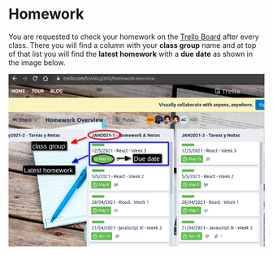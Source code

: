 # Homework

You are requested to check your homework on the [Trello Board](https://trello.com/b/wl6LgDXD/homework-overview) after every class. There you will find a column with your **class group** name and at top of that list you will find the **latest homework** with a **due date** as shown in the image below.

![](<../../.gitbook/assets/image (102).png>)

